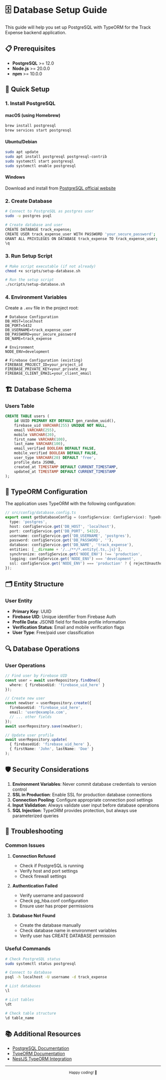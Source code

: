 # 🗄️ Database Setup Guide

This guide will help you set up PostgreSQL with TypeORM for the Track Expense backend application.

## 📋 Prerequisites

- **PostgreSQL** >= 12.0
- **Node.js** >= 20.0.0
- **npm** >= 10.0.0

## 🚀 Quick Setup

### 1. Install PostgreSQL

#### macOS (using Homebrew)
```bash
brew install postgresql
brew services start postgresql
```

#### Ubuntu/Debian
```bash
sudo apt update
sudo apt install postgresql postgresql-contrib
sudo systemctl start postgresql
sudo systemctl enable postgresql
```

#### Windows
Download and install from [PostgreSQL official website](https://www.postgresql.org/download/windows/)

### 2. Create Database

```bash
# Connect to PostgreSQL as postgres user
sudo -u postgres psql

# Create database and user
CREATE DATABASE track_expense;
CREATE USER track_expense_user WITH PASSWORD 'your_secure_password';
GRANT ALL PRIVILEGES ON DATABASE track_expense TO track_expense_user;
\q
```

### 3. Run Setup Script

```bash
# Make script executable (if not already)
chmod +x scripts/setup-database.sh

# Run the setup script
./scripts/setup-database.sh
```

### 4. Environment Variables

Create a `.env` file in the project root:

```env
# Database Configuration
DB_HOST=localhost
DB_PORT=5432
DB_USERNAME=track_expense_user
DB_PASSWORD=your_secure_password
DB_NAME=track_expense

# Environment
NODE_ENV=development

# Firebase Configuration (existing)
FIREBASE_PROJECT_ID=your_project_id
FIREBASE_PRIVATE_KEY=your_private_key
FIREBASE_CLIENT_EMAIL=your_client_email
```

## 🏗️ Database Schema

### Users Table
```sql
CREATE TABLE users (
    id UUID PRIMARY KEY DEFAULT gen_random_uuid(),
    firebase_uid VARCHAR(255) UNIQUE NOT NULL,
    email VARCHAR(255),
    mobile VARCHAR(20),
    first_name VARCHAR(100),
    last_name VARCHAR(100),
    email_verified BOOLEAN DEFAULT FALSE,
    mobile_verified BOOLEAN DEFAULT FALSE,
    user_type VARCHAR(20) DEFAULT 'free',
    profile_data JSONB,
    created_at TIMESTAMP DEFAULT CURRENT_TIMESTAMP,
    updated_at TIMESTAMP DEFAULT CURRENT_TIMESTAMP
);
```



## 🔧 TypeORM Configuration

The application uses TypeORM with the following configuration:

```typescript
// src/config/database.config.ts
export const getDatabaseConfig = (configService: ConfigService): TypeOrmModuleOptions => ({
  type: 'postgres',
  host: configService.get('DB_HOST', 'localhost'),
  port: configService.get('DB_PORT', 5432),
  username: configService.get('DB_USERNAME', 'postgres'),
  password: configService.get('DB_PASSWORD', ''),
  database: configService.get('DB_NAME', 'track_expense'),
  entities: [__dirname + '/../**/*.entity{.ts,.js}'],
  synchronize: configService.get('NODE_ENV') !== 'production',
  logging: configService.get('NODE_ENV') === 'development',
  ssl: configService.get('NODE_ENV') === 'production' ? { rejectUnauthorized: false } : false,
});
```

## 🗂️ Entity Structure

### User Entity
- **Primary Key**: UUID
- **Firebase UID**: Unique identifier from Firebase Auth
- **Profile Data**: JSONB field for flexible profile information
- **Verification Status**: Email and mobile verification flags
- **User Type**: Free/paid user classification



## 🔍 Database Operations

### User Operations
```typescript
// Find user by Firebase UID
const user = await userRepository.findOne({
  where: { firebaseUid: 'firebase_uid_here' }
});

// Create new user
const newUser = userRepository.create({
  firebaseUid: 'firebase_uid_here',
  email: 'user@example.com',
  // ... other fields
});
await userRepository.save(newUser);

// Update user profile
await userRepository.update(
  { firebaseUid: 'firebase_uid_here' },
  { firstName: 'John', lastName: 'Doe' }
);
```



## 🛡️ Security Considerations

1. **Environment Variables**: Never commit database credentials to version control
2. **SSL in Production**: Enable SSL for production database connections
3. **Connection Pooling**: Configure appropriate connection pool settings
4. **Input Validation**: Always validate user input before database operations
5. **SQL Injection**: TypeORM provides protection, but always use parameterized queries

## 🔧 Troubleshooting

### Common Issues

1. **Connection Refused**
   - Check if PostgreSQL is running
   - Verify host and port settings
   - Check firewall settings

2. **Authentication Failed**
   - Verify username and password
   - Check pg_hba.conf configuration
   - Ensure user has proper permissions

3. **Database Not Found**
   - Create the database manually
   - Check database name in environment variables
   - Verify user has CREATE DATABASE permission

### Useful Commands

```bash
# Check PostgreSQL status
sudo systemctl status postgresql

# Connect to database
psql -h localhost -U username -d track_expense

# List databases
\l

# List tables
\dt

# Check table structure
\d table_name
```

## 📚 Additional Resources

- [PostgreSQL Documentation](https://www.postgresql.org/docs/)
- [TypeORM Documentation](https://typeorm.io/)
- [NestJS TypeORM Integration](https://docs.nestjs.com/techniques/database)

---

<div align="center">
  <sub>Happy coding! 🚀</sub>
</div> 